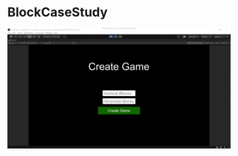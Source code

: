 # BlockCaseStudy

![alt text](https://raw.githubusercontent.com/keklique/BlockCaseStudy/main/game.gif)
